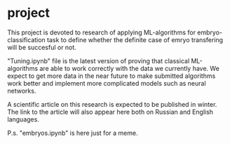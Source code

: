 # project
This project is devoted to research of applying ML-algorithms for embryo-classification task to define whether the definite case of emryo transfering will be succesful or not. 

"Tuning.ipynb" file is the latest version of proving that classical ML-algorithms are able to work correctly with the data we currently have. We expect to get more data in the near future to make submitted algorithms work better and implement more complicated models such as neural networks.

A scientific article on this research is expected to be published in winter. The link to the article will also appear here both on Russian and English languages.

P.s. "embryos.ipynb" is here just for a meme.
